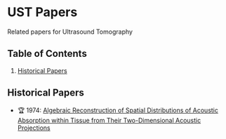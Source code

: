 # UST Papers
Related papers for Ultrasound Tomography

## Table of Contents

1. [Historical Papers](#history)

## Historical Papers <a name="history"></a>
* 🏆 1974: [Algebraic Reconstruction of Spatial Distributions of Acoustic Absorption within Tissue from Their Two-Dimensional Acoustic Projections](https://link.springer.com/chapter/10.1007/978-1-4757-0827-1_34)
